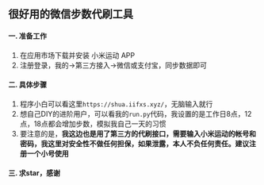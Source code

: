 ## 很好用的微信步数代刷工具

#### 一. 准备工作
1. 在应用市场下载并安装 小米运动 APP
2. 注册登录，我的->第三方接入->微信或支付宝，同步数据即可


#### 二. 具体步骤
1. 程序小白可以看这里`https://shua.iifxs.xyz/`，无脑输入就行
2. 想自己DIY的进阶用户，可以看我的`run.py`代码，我设置的是工作日8点，12点，18点都会增加步数，模拟我自己一天的习惯
3. 要注意的是，**我这边也是用了第三方的代刷接口，需要输入小米运动的帐号和密码，我这里对安全性不做任何担保，如果泄露，本人不负任何责任。建议注册一个小号使用**



#### 三. 求star，感谢
